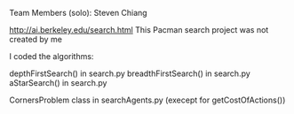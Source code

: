 Team Members (solo):
Steven Chiang 

http://ai.berkeley.edu/search.html
This Pacman search project was not created by me

I coded the algorithms:

depthFirstSearch() in search.py
breadthFirstSearch() in search.py
aStarSearch() in search.py

CornersProblem class in searchAgents.py (execept for getCostOfActions())